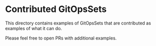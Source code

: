 # Contributed GitOpsSets

This directory contains examples of GitOpsSets that are contributed as examples
of what it can do.

Please feel free to open PRs with additional examples.
